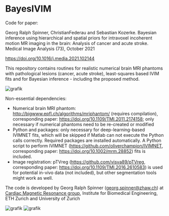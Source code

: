 # BayesIVIM
Code for paper:

Georg Ralph Spinner, ChristianFederau and Sebastian Kozerke.
Bayesian inference using hierarchical and spatial priors for intravoxel incoherent motion MR imaging in the brain: Analysis of cancer and acute stroke.
Medical Image Analysis (73), October 2021

https://doi.org/10.1016/j.media.2021.102144


This repository contains routines for realistic numerical brain MRI phantoms with pathological lesions (cancer, acute stroke), least-squares based IVIM fits and for Bayesian inference - including the proposed method.

![grafik](https://user-images.githubusercontent.com/72972409/162079761-82bfce23-e9a3-4318-b07d-6baff36c6565.png)


Non-essential dependencies:
- Numerical brain MRI phantom: http://bigwww.epfl.ch/algorithms/mriphantom/ (requires compilation), corresponding paper: https://doi.org/10.1109/TMI.2011.2174158; only necessary if numerical phantoms need to be re-created or modified
- Python and packages: only necessary for deep-learning-based IVIMNET fits, which will be skipped if Matlab can not execute the Python calls correctly. Required packages are installed automatically. A Python script to perform IVIMNET (https://github.com/oliverchampion/IVIMNET, corresponding paper: https://doi.org/10.1002/mrm.28852) fits is included.
- Image registration: pTVreg (https://github.com/visva89/pTVreg, corresponding paper: https://doi.org/10.1109/TMI.2016.2610583) is used for potential in-vivo data (not included), but other segmentation tools might work as well.

The code is developed by Georg Ralph Spinner (georg.spinner@zhaw.ch) at [Cardiac Magnetic Resonance group](http://www.cmr.ethz.ch/), Institute for Biomedical Engineering, ETH Zurich and University of Zurich

![grafik](https://user-images.githubusercontent.com/72972409/162081945-817ccb84-e1d5-4e06-8449-9e14085823d9.png)
![grafik](https://user-images.githubusercontent.com/72972409/162081219-26281bc8-53a3-4573-bad1-675fb4f9c41c.png)
